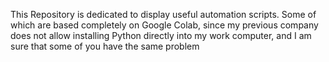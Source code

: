 This Repository is dedicated to display useful automation scripts. Some of which are based completely on Google Colab, since my previous company does not allow installing Python directly into my work computer, and I am sure that some of you have the same problem
